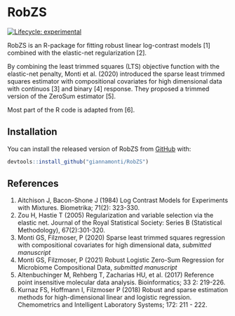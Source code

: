 
# RobZS

<!-- badges: start -->
[![Lifecycle: experimental](https://img.shields.io/badge/lifecycle-experimental-orange.svg)](https://www.tidyverse.org/lifecycle/#experimental)
<!-- badges: end -->

RobZS is an R-package for fitting robust linear log-contrast models [1] combined with the elastic-net regularization [2].

By combining the least trimmed squares (LTS) objective function with the elastic-net penalty, Monti et al. (2020) introduced the sparse least trimmed squares estimator with compositional
covariates for high dimensional data with continuos [3] and binary [4] response. They proposed a trimmed version of the ZeroSum estimator [5].

Most part of the R code is adapted from [6].

## Installation

You can install the released version of RobZS from [GitHub](https://github.com) with:

``` r
devtools::install_github("giannamonti/RobZS")
```


## References

1. Aitchison J, Bacon-Shone J (1984) Log Contrast Models for Experiments with Mixtures. Biometrika; 71(2): 323-330.
2. Zou H, Hastie T (2005) Regularization and variable selection via the elastic net. Journal of the Royal Statistical Society: Series B (Statistical Methodology), 67(2):301-320.
3. Monti GS, Filzmoser, P (2020) Sparse least trimmed squares regression with compositional
covariates for high dimensional data, _submitted manuscript_
4. Monti GS, Filzmoser, P (2021) Robust Logistic Zero-Sum Regression for Microbiome Compositional Data,  _submitted manuscript_
5. Altenbuchinger M, Rehberg T, Zacharias HU, et al. (2017) Reference point insensitive molecular data analysis. Bioinformatics; 33 2: 219-226.
6. Kurnaz FS, Hoffmann I, Filzmoser P (2018) Robust and sparse estimation methods for high-dimensional linear and logistic regression. Chemometrics and Intelligent Laboratory Systems; 172: 211 - 222.
